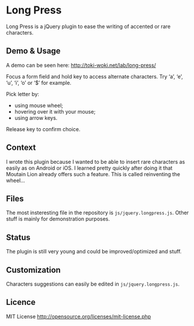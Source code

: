 # Long Press

Long Press is a jQuery plugin to ease the writing of accented or rare characters.

## Demo & Usage

A demo can be seen here: http://toki-woki.net/lab/long-press/

Focus a form field and hold key to access alternate characters.
Try ‘a’, ‘e’, ‘u’, ‘i’, ‘o’ or ‘$’ for example.

Pick letter by:
- using mouse wheel;
- hovering over it with your mouse;
- using arrow keys.

Release key to confirm choice.

## Context

I wrote this plugin because I wanted to be able to insert rare characters as easily as on Android or iOS.
I learned pretty quickly after doing it that Moutain Lion already offers such a feature. This is called reinventing the wheel...

## Files

The most insteresting file in the repository is `js/jquery.longpress.js`. Other stuff is mainly for demonstration purposes.

## Status

The plugin is still very young and could be improved/optimized and stuff.

## Customization

Characters suggestions can easily be edited in `js/jquery.longpress.js`.

## Licence

MIT License
http://opensource.org/licenses/mit-license.php